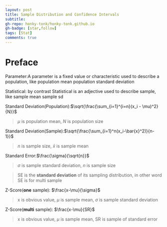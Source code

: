 ```yaml
---
layout: post
title: Sample Distribution and Confidence Intervals
subtitle: 
gh-repo: honky-tonk/honky-tonk.github.io
gh-badge: [star,follow]
tags: [Stat]
comments: true
---
```

# Preface
Parameter:A parameter is a fixed value or characteristic used to describe a population, like population mean population standard deviation

Statistical: by contrast Statistical is an adjective used to describe sample, like sample mean sample sd

Standard Deviation(Population):$\sqrt{\frac{\sum_{i=1}^{i=n}(x_i - \mu)^2}{N}}$

>$\mu$ is population mean, $N$ is population size

Standard Deviation(Sample):$\sqrt{\frac{\sum_{i=1}^n(x_i-\bar{x}^2)}{n-1}}$
> $n$ is sample size, $\bar{x}$ is sample mean 

Standard Error:$\frac{\sigma}{\sqrt{n}}$
> $\sigma$ is sample standard deviation, $n$ is sample size

>SE is the **standard deviation** of its sampling distribution, in other word SE is for multi sample

Z-Score(**one** sample): $\frac{x-\mu}{\sigma}$
>x is obvious value, $\mu$ is sample mean, $\sigma$ is sample standard deviation

Z-Score(**multi** sample): $\frac{x-\mu}{SR}$
>x is obvious value, $\mu$ is sample mean, SR is sample of standard error